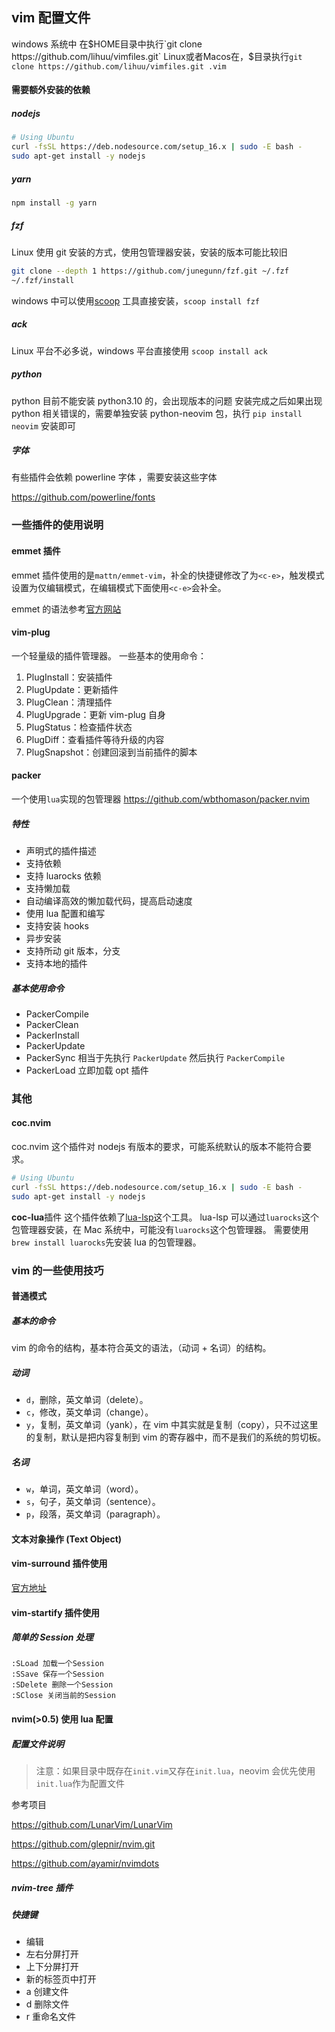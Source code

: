 ## vim 配置文件

windows 系统中
在$HOME目录中执行`git clone https://github.com/lihuu/vimfiles.git`
Linux或者Macos在，$目录执行`git clone https://github.com/lihuu/vimfiles.git .vim`

#### 需要额外安装的依赖

##### nodejs

```bash
# Using Ubuntu
curl -fsSL https://deb.nodesource.com/setup_16.x | sudo -E bash -
sudo apt-get install -y nodejs
```

##### yarn

```bash
npm install -g yarn
```

##### fzf

Linux 使用 git 安装的方式，使用包管理器安装，安装的版本可能比较旧

```bash
git clone --depth 1 https://github.com/junegunn/fzf.git ~/.fzf
~/.fzf/install
```

windows 中可以使用[scoop](https://github.com/lukesampson/scoop/wiki/Quick-Start) 工具直接安装，`scoop install fzf`

##### ack

Linux 平台不必多说，windows 平台直接使用 `scoop install ack`

##### python

python 目前不能安装 python3.10 的，会出现版本的问题
安装完成之后如果出现 python 相关错误的，需要单独安装 python-neovim 包，执行
`pip install neovim` 安装即可

##### 字体

有些插件会依赖 powerline 字体 ，需要安装这些字体

https://github.com/powerline/fonts

### 一些插件的使用说明

#### emmet 插件

emmet 插件使用的是`mattn/emmet-vim`，补全的快捷键修改了为`<c-e>`，触发模式设置为仅编辑模式，在编辑模式下面使用`<c-e>`会补全。

emmet 的语法参考[官方网站](https://emmet.io/)

#### vim-plug

一个轻量级的插件管理器。
一些基本的使用命令：

1. PlugInstall：安装插件
2. PlugUpdate：更新插件
3. PlugClean：清理插件
4. PlugUpgrade：更新 vim-plug 自身
5. PlugStatus：检查插件状态
6. PlugDiff：查看插件等待升级的内容
7. PlugSnapshot：创建回滚到当前插件的脚本

#### packer

一个使用`lua`实现的包管理器
https://github.com/wbthomason/packer.nvim

##### 特性

- 声明式的插件描述
- 支持依赖
- 支持 luarocks 依赖
- 支持懒加载
- 自动编译高效的懒加载代码，提高启动速度
- 使用 lua 配置和编写
- 支持安装 hooks
- 异步安装
- 支持所动 git 版本，分支
- 支持本地的插件

##### 基本使用命令

- PackerCompile
- PackerClean
- PackerInstall
- PackerUpdate
- PackerSync 相当于先执行 `PackerUpdate` 然后执行 `PackerCompile`
- PackerLoad 立即加载 opt 插件

### 其他

#### coc.nvim

coc.nvim 这个插件对 nodejs 有版本的要求，可能系统默认的版本不能符合要求。

```bash
# Using Ubuntu
curl -fsSL https://deb.nodesource.com/setup_16.x | sudo -E bash -
sudo apt-get install -y nodejs
```

**coc-lua**插件
这个插件依赖了[lua-lsp](https://github.com/Alloyed/lua-lsp)这个工具。
lua-lsp 可以通过`luarocks`这个包管理器安装，在 Mac 系统中，可能没有`luarocks`这个包管理器。
需要使用`brew install luarocks`先安装 lua 的包管理器。

### vim 的一些使用技巧

#### 普通模式

##### 基本的命令

vim 的命令的结构，基本符合英文的语法，（动词 + 名词）的结构。

##### 动词

- `d`，删除，英文单词（delete）。
- `c`，修改，英文单词（change）。
- `y`，复制，英文单词（yank），在 vim 中其实就是复制（copy），只不过这里的复制，默认是把内容复制到 vim 的寄存器中，而不是我们的系统的剪切板。

##### 名词

- `w`，单词，英文单词（word）。
- `s`，句子，英文单词（sentence）。
- `p`，段落，英文单词（paragraph）。

#### 文本对象操作 (Text Object)

#### vim-surround 插件使用

[官方地址](https://github.com/tpope/vim-surround)

#### vim-startify 插件使用

##### 简单的 Session 处理

```vim
:SLoad 加载一个Session
:SSave 保存一个Session
:SDelete 删除一个Session
:SClose 关闭当前的Session
```

#### nvim(>0.5) 使用 lua 配置

##### 配置文件说明

> 注意：如果目录中既存在`init.vim`又存在`init.lua`，neovim 会优先使用 `init.lua`作为配置文件

参考项目

https://github.com/LunarVim/LunarVim

https://github.com/glepnir/nvim.git

https://github.com/ayamir/nvimdots

##### nvim-tree 插件

##### 快捷键

- <CR> 编辑
- <C-v> 左右分屏打开
- <C-x> 上下分屏打开
- <C-t> 新的标签页中打开
- a 创建文件
- d 删除文件
- r 重命名文件

##### 
